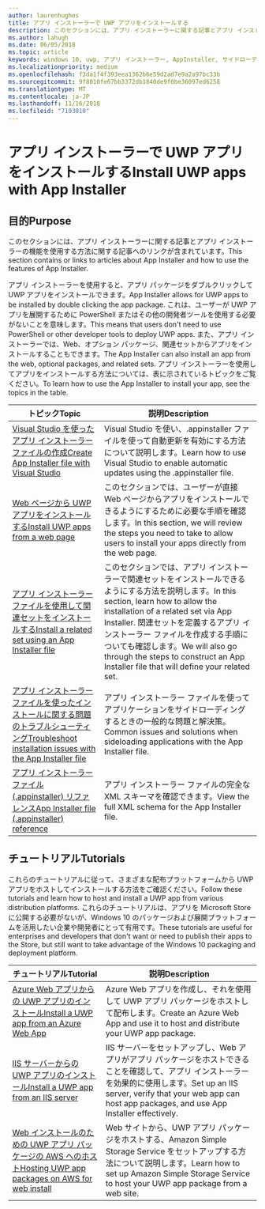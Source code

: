 ```yaml
---
author: laurenhughes
title: アプリ インストーラーで UWP アプリをインストールする
description: このセクションには、アプリ インストーラーに関する記事とアプリ インストーラーの機能を使用する方法に関する記事へのリンクが含まれています。
ms.author: lahugh
ms.date: 06/05/2018
ms.topic: article
keywords: windows 10, uwp, アプリ インストーラー, AppInstaller, サイドローディング, 関連セット, オプション パッケージ
ms.localizationpriority: medium
ms.openlocfilehash: f3da1f4f393eea1362b6e59d2ad7e9a2a97bc33b
ms.sourcegitcommit: 9f8010fe67bb3372db1840de9f0be36097ed6258
ms.translationtype: MT
ms.contentlocale: ja-JP
ms.lasthandoff: 11/16/2018
ms.locfileid: "7103010"
---
```

# <a name="install-uwp-apps-with-app-installer"></a><span data-ttu-id="3a2d7-104">アプリ インストーラーで UWP アプリをインストールする</span><span class="sxs-lookup"><span data-stu-id="3a2d7-104">Install UWP apps with App Installer</span></span>

## <a name="purpose"></a><span data-ttu-id="3a2d7-105">目的</span><span class="sxs-lookup"><span data-stu-id="3a2d7-105">Purpose</span></span>
<span data-ttu-id="3a2d7-106">このセクションには、アプリ インストーラーに関する記事とアプリ インストーラーの機能を使用する方法に関する記事へのリンクが含まれています。</span><span class="sxs-lookup"><span data-stu-id="3a2d7-106">This section contains or links to articles about App Installer and how to use the features of App Installer.</span></span> 

<span data-ttu-id="3a2d7-107">アプリ インストーラーを使用すると、アプリ パッケージをダブルクリックして UWP アプリをインストールできます。</span><span class="sxs-lookup"><span data-stu-id="3a2d7-107">App Installer allows for UWP apps to be installed by double clicking the app package.</span></span> <span data-ttu-id="3a2d7-108">これは、ユーザーが UWP アプリを展開するために PowerShell またはその他の開発者ツールを使用する必要がないことを意味します。</span><span class="sxs-lookup"><span data-stu-id="3a2d7-108">This means that users don't need to use PowerShell or other developer tools to deploy UWP apps.</span></span> <span data-ttu-id="3a2d7-109">また、アプリ インストーラーでは、Web、オプション パッケージ、関連セットからアプリをインストールすることもできます。</span><span class="sxs-lookup"><span data-stu-id="3a2d7-109">The App Installer can also install an app from the web, optional packages, and related sets.</span></span> <span data-ttu-id="3a2d7-110">アプリ インストーラーを使用してアプリをインストールする方法については、表に示されているトピックをご覧ください。</span><span class="sxs-lookup"><span data-stu-id="3a2d7-110">To learn how to use the App Installer to install your app, see the topics in the table.</span></span>

| <span data-ttu-id="3a2d7-111">トピック</span><span class="sxs-lookup"><span data-stu-id="3a2d7-111">Topic</span></span> | <span data-ttu-id="3a2d7-112">説明</span><span class="sxs-lookup"><span data-stu-id="3a2d7-112">Description</span></span> |
|-------|-------------|
| [<span data-ttu-id="3a2d7-113">Visual Studio を使ったアプリ インストーラー ファイルの作成</span><span class="sxs-lookup"><span data-stu-id="3a2d7-113">Create App Installer file with Visual Studio</span></span>](create-appinstallerfile-vs.md)| <span data-ttu-id="3a2d7-114">Visual Studio を使い、.appinstaller ファイルを使って自動更新を有効にする方法について説明します。</span><span class="sxs-lookup"><span data-stu-id="3a2d7-114">Learn how to use Visual Studio to enable automatic updates using the .appinstaller file.</span></span> |
| [<span data-ttu-id="3a2d7-115">Web ページから UWP アプリをインストールする</span><span class="sxs-lookup"><span data-stu-id="3a2d7-115">Install UWP apps from a web page</span></span>](installing-UWP-apps-web.md) | <span data-ttu-id="3a2d7-116">このセクションでは、ユーザーが直接 Web ページからアプリをインストールできるようにするために必要な手順を確認します。</span><span class="sxs-lookup"><span data-stu-id="3a2d7-116">In this section, we will review the steps you need to take to allow users to install your apps directly from the web page.</span></span> |
| [<span data-ttu-id="3a2d7-117">アプリ インストーラー ファイルを使用して関連セットをインストールする</span><span class="sxs-lookup"><span data-stu-id="3a2d7-117">Install a related set using an App Installer file</span></span>](install-related-set.md) | <span data-ttu-id="3a2d7-118">このセクションでは、アプリ インストーラーで関連セットをインストールできるようにする方法を説明します。</span><span class="sxs-lookup"><span data-stu-id="3a2d7-118">In this section, learn how to allow the installation of a related set via App Installer.</span></span> <span data-ttu-id="3a2d7-119">関連セットを定義するアプリ インストーラー ファイルを作成する手順についても確認します。</span><span class="sxs-lookup"><span data-stu-id="3a2d7-119">We will also go through the steps to construct an App Installer file that will define your related set.</span></span> |
| [<span data-ttu-id="3a2d7-120">アプリ インストーラー ファイルを使ったインストールに関する問題のトラブルシューティング</span><span class="sxs-lookup"><span data-stu-id="3a2d7-120">Troubleshoot installation issues with the App Installer file</span></span>](troubleshoot-appinstaller-issues.md) | <span data-ttu-id="3a2d7-121">アプリ インストーラー ファイルを使ってアプリケーションをサイドローディングするときの一般的な問題と解決策。</span><span class="sxs-lookup"><span data-stu-id="3a2d7-121">Common issues and solutions when sideloading applications with the App Installer file.</span></span> |
| [<span data-ttu-id="3a2d7-122">アプリ インストーラー ファイル (.appinstaller) リファレンス</span><span class="sxs-lookup"><span data-stu-id="3a2d7-122">App Installer file (.appinstaller) reference</span></span>](https://docs.microsoft.com/uwp/schemas/appinstallerschema/app-installer-file) | <span data-ttu-id="3a2d7-123">アプリ インストーラー ファイルの完全な XML スキーマを確認できます。</span><span class="sxs-lookup"><span data-stu-id="3a2d7-123">View the full XML schema for the App Installer file.</span></span> |

## <a name="tutorials"></a><span data-ttu-id="3a2d7-124">チュートリアル</span><span class="sxs-lookup"><span data-stu-id="3a2d7-124">Tutorials</span></span> 

<span data-ttu-id="3a2d7-125">これらのチュートリアルに従って、さまざまな配布プラットフォームから UWP アプリをホストしてインストールする方法をご確認ください。</span><span class="sxs-lookup"><span data-stu-id="3a2d7-125">Follow these tutorials and learn how to host and install a UWP app from various distribution platforms.</span></span> <span data-ttu-id="3a2d7-126">これらのチュートリアルは、アプリを Microsoft Store に公開する必要がないが、Windows 10 のパッケージおよび展開プラットフォームを活用したい企業や開発者にとって有用です。</span><span class="sxs-lookup"><span data-stu-id="3a2d7-126">These tutorials are useful for enterprises and developers that don't want or need to publish their apps to the Store, but still want to take advantage of the Windows 10 packaging and deployment platform.</span></span>

| <span data-ttu-id="3a2d7-127">チュートリアル</span><span class="sxs-lookup"><span data-stu-id="3a2d7-127">Tutorial</span></span> | <span data-ttu-id="3a2d7-128">説明</span><span class="sxs-lookup"><span data-stu-id="3a2d7-128">Description</span></span> |
|----------|-------------|
| [<span data-ttu-id="3a2d7-129">Azure Web アプリからの UWP アプリのインストール</span><span class="sxs-lookup"><span data-stu-id="3a2d7-129">Install a UWP app from an Azure Web App</span></span>](web-install-azure.md) | <span data-ttu-id="3a2d7-130">Azure Web アプリを作成し、それを使用して UWP アプリ パッケージをホストして配布します。</span><span class="sxs-lookup"><span data-stu-id="3a2d7-130">Create an Azure Web App and use it to host and distribute your UWP app package.</span></span> |
| [<span data-ttu-id="3a2d7-131">IIS サーバーからの UWP アプリのインストール</span><span class="sxs-lookup"><span data-stu-id="3a2d7-131">Install a UWP app from an IIS server</span></span>](web-install-IIS.md) | <span data-ttu-id="3a2d7-132">IIS サーバーをセットアップし、Web アプリがアプリ パッケージをホストできることを確認して、アプリ インストーラーを効果的に使用します。</span><span class="sxs-lookup"><span data-stu-id="3a2d7-132">Set up an IIS server, verify that your web app can host app packages, and use App Installer effectively.</span></span> |
| [<span data-ttu-id="3a2d7-133">Web インストールのための UWP アプリ パッケージの AWS へのホスト</span><span class="sxs-lookup"><span data-stu-id="3a2d7-133">Hosting UWP app packages on AWS for web install</span></span>](web-install-aws.md) | <span data-ttu-id="3a2d7-134">Web サイトから、UWP アプリ パッケージをホストする、Amazon Simple Storage Service をセットアップする方法について説明します。</span><span class="sxs-lookup"><span data-stu-id="3a2d7-134">Learn how to set up Amazon Simple Storage Service to host your UWP app package from a web site.</span></span> |

